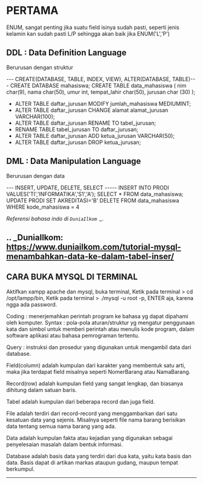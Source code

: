 PERTAMA
=========================

ENUM, sangat penting jika suatu field isinya sudah pasti, seperti jenis kelamin kan sudah pasti L/P sehingga akan baik jika ENUM('L','P')

DDL : Data Definition Language
---------
Berurusan dengan struktur

--- CREATE(DATABASE, TABLE, INDEX, VIEW), ALTER(DATABASE, TABLE)---
CREATE DATABASE mahasiswa;
CREATE TABLE data_mahasiswa ( nim char(9), nama char(50), 
umur int, tempat_lahir char(50), jurusan char (30) );
- ALTER TABLE daftar_jurusan MODIFY jumlah_mahasiswa MEDIUMINT;
- ALTER TABLE daftar_jurusan CHANGE alamat alamat_jurusan VARCHAR(100);
- ALTER TABLE daftar_jurusan RENAME TO tabel_jurusan;
- RENAME TABLE tabel_jurusan TO daftar_jurusan;
- ALTER TABLE daftar_jurusan ADD ketua_jurusan VARCHAR(50);
- ALTER TABLE daftar_jurusan DROP ketua_jurusan;

DML : Data Manipulation Language
----------
Berurusan dengan data

--- INSERT, UPDATE, DELETE, SELECT -----
INSERT INTO PRODI VALUES('TI','INFORMATIKA','S1','A');
SELECT * FROM data_mahasiswa;
UPDATE PRODI SET AKREDITASI='B'
DELETE FROM data_mahasiswa WHERE kode_mahasiswa = 4

*Referensi bahasa indo di `DuniaIlkom
`_.*

.. _DuniaIlkom: https://www.duniailkom.com/tutorial-mysql-menambahkan-data-ke-dalam-tabel-inser/
---------------------------------

CARA BUKA MYSQL DI TERMINAL
---------------------
Aktifkan xampp apache dan mysql, buka terminal, Ketik pada terminal > cd /opt/lampp/bin,  Ketik pada terminal > ./mysql -u root -p, ENTER aja, karena ngga ada password.

Coding : menerjemahkan perintah program ke bahasa yg dapat dipahami oleh komputer.
Syntax : pola-pola aturan/struktur yg mengatur penggunaan kata dan simbol untuk memberi perintah atau menulis kode program, dalam software aplikasi atau bahasa pemrograman tertentu.

Query : instruksi dan prosedur yang digunakan untuk mengambil data dari database.

Field(column) adalah kumpulan dari karakter yang membentuk satu arti, maka jika terdapat field misalnya seperti NomerBarang atau NamaBarang.

Record(row) adalah kumpulan field yang sangat lengkap, dan biasanya dihitung dalam satuan baris. 

Tabel adalah kumpulan dari beberapa record dan juga field. 

File adalah terdiri dari record-record yang menggambarkan dari satu kesatuan data yang sejenis. Misalnya seperti file nama barang berisikan data tentang semua nama barang yang ada. 

Data adalah kumpulan fakta atau kejadian yang digunakan sebagai penyelesaian masalah dalam bentuk informasi. 

Database adalah basis data yang terdiri dari dua kata, yaitu kata basis dan data. Basis dapat di artikan markas ataupun gudang, maupun tempat berkumpul.

-------------------------------------


